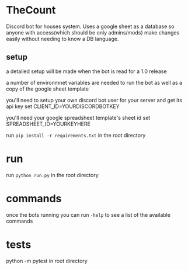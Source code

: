 # TheCount
Discord bot for houses system. Uses a google sheet as a database so anyone with access(which should be only admins/mods) 
make changes easily without needing to know a DB language.

## setup
a detailed setup will be made when the bot is read for a 1.0 release

a number of environmnet variables are needed to run the bot as well as a copy of the google sheet template

you'll need to setup your own discord bot user for your server and get its api key
set CLIENT_ID=YOURDISCORDBOTKEY

you'll need your google spreadsheet template's sheet id
set SPREADSHEET_ID=YOURKEYHERE

run `pip install -r requirements.txt` in the root directory

# run

run `python run.py` in the root directory

# commands
once the bots running you can run `-help` to see a list of the available commands 

# tests
python -m pytest in root directory

